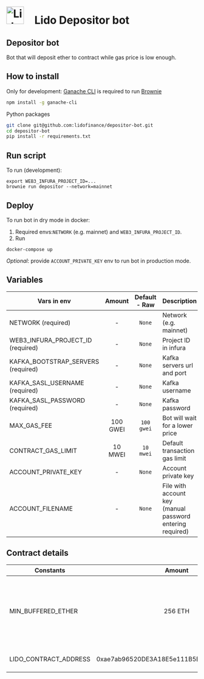 # <img src="https://docs.lido.fi/img/logo.svg" alt="Lido" width="46"/> Lido Depositor bot

## Depositor bot
Bot that will deposit ether to contract while gas price is low enough.

## How to install

Only for development: [Ganache CLI](https://github.com/trufflesuite/ganache-cli) is required to run [Brownie](https://github.com/eth-brownie/brownie)

```bash 
npm install -g ganache-cli
```

Python packages
```bash
git clone git@github.com:lidofinance/depositor-bot.git
cd depositor-bot
pip install -r requirements.txt
```

## Run script

To run (development): 
```
export WEB3_INFURA_PROJECT_ID=...
brownie run depositor --network=mainnet
```

##  Deploy

To run bot in dry mode in docker:
1. Required envs:`NETWORK` (e.g. mainnet) and `WEB3_INFURA_PROJECT_ID`.
2. Run
```
docker-compose up
```
*Optional*: provide `ACCOUNT_PRIVATE_KEY` env to run bot in production mode.

## Variables 

| Vars in env                       | Amount     | Default - Raw  | Description |
| -------------                     | :--------: | :---------:    | :----- |
| NETWORK (required)                | -          | `None`         | Network (e.g. mainnet) |
| WEB3_INFURA_PROJECT_ID (required) | -          | `None`         | Project ID in infura |
| KAFKA_BOOTSTRAP_SERVERS (required) | -         | `None`         | Kafka servers url and port |
| KAFKA_SASL_USERNAME (required)    | -          | `None`         | Kafka username |
| KAFKA_SASL_PASSWORD (required)    | -          | `None`         | Kafka password |
| MAX_GAS_FEE                       | 100 GWEI   | `100 gwei`     | Bot will wait for a lower price |
| CONTRACT_GAS_LIMIT                | 10 MWEI    | `10 mwei`      | Default transaction gas limit |
| ACCOUNT_PRIVATE_KEY               | -          | `None`         | Account private key |
| ACCOUNT_FILENAME                  | -          | `None`         | File with account key (manual password entering required) |


## Contract details

| Constants                     | Amount     | Description |
| -------------                 | :--------: | :----- |
| MIN_BUFFERED_ETHER            | 256 ETH    | This contract should contain at least 256 ETH buffered to be able to deposit |
| LIDO_CONTRACT_ADDRESS         | 0xae7ab96520DE3A18E5e111B5EaAb095312D7fE84 | Lido contract address |
